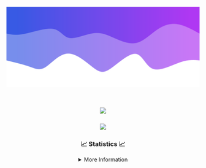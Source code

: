 ![Header](./IMG_4001.png)
<div align="center">

<h1 align="center">
  <a href="https://git.io/typing-svg">
    <img src="https://readme-typing-svg.herokuapp.com/?lines=Welcome+to+my+profile!+👋;JavaScript+developer.;&center=true&size=25">
  </a>
</h1>

<p align="center">
  <img src="https://lanyard.cnrad.dev/api/624702585596805130" />
</p>

### 📈 Statistics 📈
<details>
    <summary>More Information</summary>
    <br/>

<!--START_SECTION:waka-->
![Code Time](http://img.shields.io/badge/Code%20Time-204%20hrs%2049%20mins-blue)

![Profile Views](http://img.shields.io/badge/Profile%20Views-0-blue)

**🐱 My GitHub Data** 

> 📦 2.6 kB Used in GitHub's Storage 
 > 
> 🚫 Not Opted to Hire
 > 
> 📜 5 Public Repositories 
 > 
> 🔑 1 Private Repositories 
 > 
**I'm an Early 🐤** 

```text
🌞 Morning                375 commits         ███████░░░░░░░░░░░░░░░░░░   29.18 % 
🌆 Daytime                437 commits         █████████░░░░░░░░░░░░░░░░   34.01 % 
🌃 Evening                427 commits         ████████░░░░░░░░░░░░░░░░░   33.23 % 
🌙 Night                  46 commits          █░░░░░░░░░░░░░░░░░░░░░░░░   03.58 % 
```
📅 **I'm Most Productive on Wednesday** 

```text
Monday                   156 commits         ███░░░░░░░░░░░░░░░░░░░░░░   12.14 % 
Tuesday                  167 commits         ███░░░░░░░░░░░░░░░░░░░░░░   13.00 % 
Wednesday                302 commits         ██████░░░░░░░░░░░░░░░░░░░   23.50 % 
Thursday                 282 commits         █████░░░░░░░░░░░░░░░░░░░░   21.95 % 
Friday                   141 commits         ███░░░░░░░░░░░░░░░░░░░░░░   10.97 % 
Saturday                 111 commits         ██░░░░░░░░░░░░░░░░░░░░░░░   08.64 % 
Sunday                   126 commits         ██░░░░░░░░░░░░░░░░░░░░░░░   09.81 % 
```


📊 **This Week I Spent My Time On** 

```text
🕑︎ Time Zone: America/New_York

💬 Programming Languages: 
Java                     25 hrs 54 mins      ███████████████████████░░   92.58 % 
XML                      1 hr 7 mins         █░░░░░░░░░░░░░░░░░░░░░░░░   04.03 % 
Kotlin                   47 mins             █░░░░░░░░░░░░░░░░░░░░░░░░   02.81 % 
YAML                     9 mins              ░░░░░░░░░░░░░░░░░░░░░░░░░   00.54 % 
Properties               0 secs              ░░░░░░░░░░░░░░░░░░░░░░░░░   00.02 % 

🔥 Editors: 
IntelliJ                 27 hrs 59 mins      █████████████████████████   100.00 % 

🐱‍💻 Projects: 
Mercury                  12 hrs 32 mins      ███████████░░░░░░░░░░░░░░   44.80 % 
hcf                      6 hrs 9 mins        █████░░░░░░░░░░░░░░░░░░░░   21.99 % 
Sodium                   4 hrs 16 mins       ████░░░░░░░░░░░░░░░░░░░░░   15.28 % 
Sacred Network           3 hrs 4 mins        ███░░░░░░░░░░░░░░░░░░░░░░   11.01 % 
Cobalt                   1 hr 17 mins        █░░░░░░░░░░░░░░░░░░░░░░░░   04.62 % 

💻 Operating System: 
Windows                  27 hrs 59 mins      █████████████████████████   100.00 % 
```

**I Mostly Code in Java** 

```text
Java                     25 repos            ██████████████████████░░░   89.29 % 
JavaScript               2 repos             ██░░░░░░░░░░░░░░░░░░░░░░░   07.14 % 
C++                      1 repo              █░░░░░░░░░░░░░░░░░░░░░░░░   03.57 % 
```



**Timeline**

![Lines of Code chart](https://raw.githubusercontent.com/DevDipin/DevDipin/main/assets/bar_graph.png)


 Last Updated on 01/04/2024 22:09:57 UTC
<!--END_SECTION:waka-->

![Footer](./IMG_4002.png)
